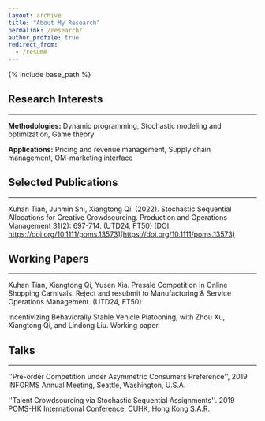 ```yaml
---
layout: archive
title: "About My Research"
permalink: /research/
author_profile: true
redirect_from:
  - /resume
---
```


{% include base_path %}



## Research Interests  
-----

**Methodologies:**  Dynamic programming, Stochastic modeling and optimization, Game theory

**Applications:**  Pricing and revenue management, Supply chain management, OM-marketing interface


## Selected Publications 
-----

Xuhan Tian, Junmin Shi, Xiangtong Qi. (2022). Stochastic Sequential Allocations for Creative Crowdsourcing. Production and Operations Management 31(2): 697-714. (UTD24, FT50) [DOI: https://doi.org/10.1111/poms.13573](https://doi.org/10.1111/poms.13573)

## Working Papers 
-----

Xuhan Tian, Xiangtong Qi, Yusen Xia. Presale Competition in Online Shopping Carnivals. Reject and resubmit to Manufacturing & Service Operations Management. (UTD24, FT50) 

Incentivizing Behaviorally Stable Vehicle Platooning, with Zhou Xu, Xiangtong Qi, and Lindong Liu. Working paper.

## Talks  
-----

''Pre-order Competition under Asymmetric Consumers Preference'',  2019 INFORMS Annual Meeting, Seattle, Washington, U.S.A.

''Talent Crowdsourcing via Stochastic Sequential Assignments''. 2019 POMS-HK International Conference, CUHK, Hong Kong S.A.R.




